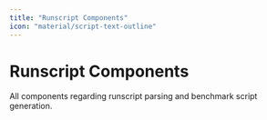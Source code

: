 ```yaml
---
title: "Runscript Components"
icon: "material/script-text-outline"
---
```


# Runscript Components

All components regarding runscript parsing and benchmark script generation.